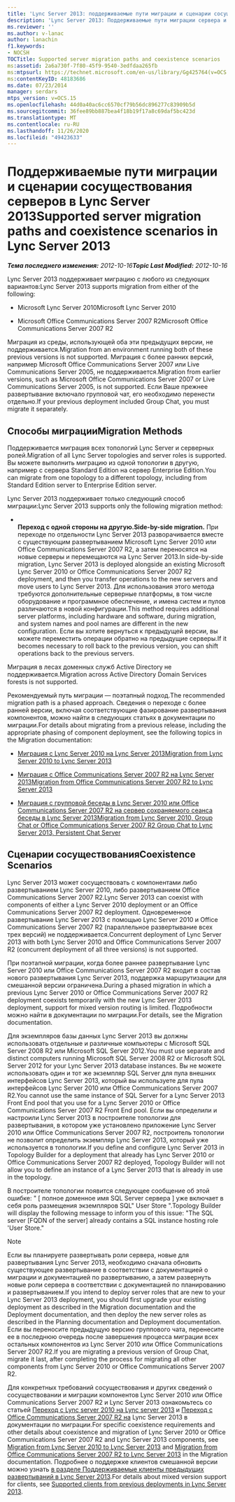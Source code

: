 ```yaml
---
title: 'Lync Server 2013: поддерживаемые пути миграции и сценарии сосуществования серверов'
description: 'Lync Server 2013: Поддерживаемые пути миграции сервера и сосуществования.'
ms.reviewer: ''
ms.author: v-lanac
author: lanachin
f1.keywords:
- NOCSH
TOCTitle: Supported server migration paths and coexistence scenarios
ms:assetid: 2a6a730f-7f80-45f9-9540-3edfdaa265fb
ms:mtpsurl: https://technet.microsoft.com/en-us/library/Gg425764(v=OCS.15)
ms:contentKeyID: 48183686
ms.date: 07/23/2014
manager: serdars
mtps_version: v=OCS.15
ms.openlocfilehash: 44d0a40ac6cc6570cf79b56dc896277c83909b5d
ms.sourcegitcommit: 36fee89bb887bea4f18b19f17a8c69daf5bc423d
ms.translationtype: MT
ms.contentlocale: ru-RU
ms.lasthandoff: 11/26/2020
ms.locfileid: "49423633"
---
```

# <a name="supported-server-migration-paths-and-coexistence-scenarios-in-lync-server-2013"></a><span data-ttu-id="fd393-103">Поддерживаемые пути миграции и сценарии сосуществования серверов в Lync Server 2013</span><span class="sxs-lookup"><span data-stu-id="fd393-103">Supported server migration paths and coexistence scenarios in Lync Server 2013</span></span>

<div data-xmlns="http://www.w3.org/1999/xhtml">

<div class="topic" data-xmlns="http://www.w3.org/1999/xhtml" data-msxsl="urn:schemas-microsoft-com:xslt" data-cs="https://msdn.microsoft.com/">

<div data-asp="https://msdn2.microsoft.com/asp">



</div>

<div id="mainSection">

<div id="mainBody"><span data-ttu-id="fd393-104">

<span> </span></span><span class="sxs-lookup"><span data-stu-id="fd393-104">

<span> </span></span></span>

<span data-ttu-id="fd393-105">_**Тема последнего изменения:** 2012-10-16_</span><span class="sxs-lookup"><span data-stu-id="fd393-105">_**Topic Last Modified:** 2012-10-16_</span></span>

<span data-ttu-id="fd393-106">Lync Server 2013 поддерживает миграцию с любого из следующих вариантов:</span><span class="sxs-lookup"><span data-stu-id="fd393-106">Lync Server 2013 supports migration from either of the following:</span></span>

  - <span data-ttu-id="fd393-107">Microsoft Lync Server 2010</span><span class="sxs-lookup"><span data-stu-id="fd393-107">Microsoft Lync Server 2010</span></span>

  - <span data-ttu-id="fd393-108">Microsoft Office Communications Server 2007 R2</span><span class="sxs-lookup"><span data-stu-id="fd393-108">Microsoft Office Communications Server 2007 R2</span></span>

<span data-ttu-id="fd393-109">Миграция из среды, использующей оба эти предыдущих версии, не поддерживается.</span><span class="sxs-lookup"><span data-stu-id="fd393-109">Migration from an environment running both of these previous versions is not supported.</span></span> <span data-ttu-id="fd393-110">Миграция с более ранних версий, например Microsoft Office Communications Server 2007 или Live Communications Server 2005, не поддерживается.</span><span class="sxs-lookup"><span data-stu-id="fd393-110">Migration from earlier versions, such as Microsoft Office Communications Server 2007 or Live Communications Server 2005, is not supported.</span></span> <span data-ttu-id="fd393-111">Если Ваше прежнее развертывание включало групповой чат, его необходимо перенести отдельно.</span><span class="sxs-lookup"><span data-stu-id="fd393-111">If your previous deployment included Group Chat, you must migrate it separately.</span></span>

<div>

## <a name="migration-methods"></a><span data-ttu-id="fd393-112">Способы миграции</span><span class="sxs-lookup"><span data-stu-id="fd393-112">Migration Methods</span></span>

<span data-ttu-id="fd393-113">Поддерживается миграция всех топологий Lync Server и серверных ролей.</span><span class="sxs-lookup"><span data-stu-id="fd393-113">Migration of all Lync Server topologies and server roles is supported.</span></span> <span data-ttu-id="fd393-114">Вы можете выполнить миграцию из одной топологии в другую, например с сервера Standard Edition на сервер Enterprise Edition.</span><span class="sxs-lookup"><span data-stu-id="fd393-114">You can migrate from one topology to a different topology, including from Standard Edition server to Enterprise Edition server.</span></span>

<span data-ttu-id="fd393-115">Lync Server 2013 поддерживает только следующий способ миграции:</span><span class="sxs-lookup"><span data-stu-id="fd393-115">Lync Server 2013 supports only the following migration method:</span></span>

  - <span></span>  
    <span data-ttu-id="fd393-116">**Переход с одной стороны на другую.**</span><span class="sxs-lookup"><span data-stu-id="fd393-116">**Side-by-side migration.**</span></span> <span data-ttu-id="fd393-117">При переходе по отдельности Lync Server 2013 разворачивается вместе с существующим развертыванием Microsoft Lync Server 2010 или Office Communications Server 2007 R2, а затем переносятся на новые серверы и перемещаются на Lync Server 2013.</span><span class="sxs-lookup"><span data-stu-id="fd393-117">In side-by-side migration, Lync Server 2013 is deployed alongside an existing Microsoft Lync Server 2010 or Office Communications Server 2007 R2 deployment, and then you transfer operations to the new servers and move users to Lync Server 2013.</span></span> <span data-ttu-id="fd393-118">Для использования этого метода требуются дополнительные серверные платформы, в том числе оборудование и программное обеспечение, и имена систем и пулов различаются в новой конфигурации.</span><span class="sxs-lookup"><span data-stu-id="fd393-118">This method requires additional server platforms, including hardware and software, during migration, and system names and pool names are different in the new configuration.</span></span> <span data-ttu-id="fd393-119">Если вы хотите вернуться к предыдущей версии, вы можете переместить операции обратно на предыдущие серверы.</span><span class="sxs-lookup"><span data-stu-id="fd393-119">If it becomes necessary to roll back to the previous version, you can shift operations back to the previous servers.</span></span>

<span data-ttu-id="fd393-120">Миграция в лесах доменных служб Active Directory не поддерживается.</span><span class="sxs-lookup"><span data-stu-id="fd393-120">Migration across Active Directory Domain Services forests is not supported.</span></span>

<span data-ttu-id="fd393-121">Рекомендуемый путь миграции — поэтапный подход.</span><span class="sxs-lookup"><span data-stu-id="fd393-121">The recommended migration path is a phased approach.</span></span> <span data-ttu-id="fd393-122">Сведения о переходе с более ранней версии, включая соответствующие фазирование развертывания компонентов, можно найти в следующих статьях в документации по миграции.</span><span class="sxs-lookup"><span data-stu-id="fd393-122">For details about migrating from a previous release, including the appropriate phasing of component deployment, see the following topics in the Migration documentation:</span></span>

  - [<span data-ttu-id="fd393-123">Миграция с Lync Server 2010 на Lync Server 2013</span><span class="sxs-lookup"><span data-stu-id="fd393-123">Migration from Lync Server 2010 to Lync Server 2013</span></span>](migration-from-lync-server-2010-to-lync-server-2013.md)

  - [<span data-ttu-id="fd393-124">Миграция с Office Communications Server 2007 R2 на Lync Server 2013</span><span class="sxs-lookup"><span data-stu-id="fd393-124">Migration from Office Communications Server 2007 R2 to Lync Server 2013</span></span>](migration-from-office-communications-server-2007-r2-to-lync-server-2013.md)

  - [<span data-ttu-id="fd393-125">Миграция с групповой беседы в Lync Server 2010 или Office Communications Server 2007 R2 на сервер сохраняемого сеанса беседы в Lync Server 2013</span><span class="sxs-lookup"><span data-stu-id="fd393-125">Migration from Lync Server 2010, Group Chat or Office Communications Server 2007 R2 Group Chat to Lync Server 2013, Persistent Chat Server</span></span>](migration-from-lync-server-2010-group-chat-or-office-communications-server-2007-r2-group-chat-to-lync-server-2013-persistent-chat-server.md)

</div>

<span id="BKMK_PhasedMigration"></span>

<div>

## <a name="coexistence-scenarios"></a><span data-ttu-id="fd393-126">Сценарии сосуществования</span><span class="sxs-lookup"><span data-stu-id="fd393-126">Coexistence Scenarios</span></span>

<span data-ttu-id="fd393-127">Lync Server 2013 может сосуществовать с компонентами либо развертыванием Lync Server 2010, либо развертыванием Office Communications Server 2007 R2.</span><span class="sxs-lookup"><span data-stu-id="fd393-127">Lync Server 2013 can coexist with components of either a Lync Server 2010 deployment or an Office Communications Server 2007 R2 deployment.</span></span> <span data-ttu-id="fd393-128">Одновременное развертывание Lync Server 2013 с помощью Lync Server 2010 и Office Communications Server 2007 R2 (параллельное развертывание всех трех версий) не поддерживается.</span><span class="sxs-lookup"><span data-stu-id="fd393-128">Concurrent deployment of Lync Server 2013 with both Lync Server 2010 and Office Communications Server 2007 R2 (concurrent deployment of all three versions) is not supported.</span></span>

<span data-ttu-id="fd393-129">При поэтапной миграции, когда более раннее развертывание Lync Server 2010 или Office Communications Server 2007 R2 входит в состав нового развертывания Lync Server 2013, поддержка маршрутизации для смешанной версии ограничена.</span><span class="sxs-lookup"><span data-stu-id="fd393-129">During a phased migration in which a previous Lync Server 2010 or Office Communications Server 2007 R2 deployment coexists temporarily with the new Lync Server 2013 deployment, support for mixed version routing is limited.</span></span> <span data-ttu-id="fd393-130">Подробности можно найти в документации по миграции.</span><span class="sxs-lookup"><span data-stu-id="fd393-130">For details, see the Migration documentation.</span></span>

<span data-ttu-id="fd393-131">Для экземпляров базы данных Lync Server 2013 вы должны использовать отдельные и различные компьютеры с Microsoft SQL Server 2008 R2 или Microsoft SQL Server 2012.</span><span class="sxs-lookup"><span data-stu-id="fd393-131">You must use separate and distinct computers running Microsoft SQL Server 2008 R2 or Microsoft SQL Server 2012 for your Lync Server 2013 database instances.</span></span> <span data-ttu-id="fd393-132">Вы не можете использовать один и тот же экземпляр SQL Server для пула внешних интерфейсов Lync Server 2013, который вы используете для пула интерфейсов Lync Server 2010 или Office Communications Server 2007 R2.</span><span class="sxs-lookup"><span data-stu-id="fd393-132">You cannot use the same instance of SQL Server for a Lync Server 2013 Front End pool that you use for a Lync Server 2010 or Office Communications Server 2007 R2 Front End pool.</span></span> <span data-ttu-id="fd393-133">Если вы определили и настроили Lync Server 2013 в построителе топологии для развертывания, в котором уже установлено приложение Lync Server 2010 или Office Communications Server 2007 R2, построитель топологии не позволит определить экземпляр Lync Server 2013, который уже используется в топологии.</span><span class="sxs-lookup"><span data-stu-id="fd393-133">If you define and configure Lync Server 2013 in Topology Builder for a deployment that already has Lync Server 2010 or Office Communications Server 2007 R2 deployed, Topology Builder will not allow you to define an instance of a Lync Server 2013 that is already in use in the topology.</span></span>

<span data-ttu-id="fd393-134">В построителе топологии появится следующее сообщение об этой ошибке: " \[ полное доменное имя SQL Server сервера \] уже включает в себя роль размещения экземпляров SQL" User Store ".</span><span class="sxs-lookup"><span data-stu-id="fd393-134">Topology Builder will display the following message to inform you of this issue: "The SQL server \[FQDN of the server\] already contains a SQL instance hosting role 'User Store."</span></span>

<div>


> [!NOTE]  
> <span data-ttu-id="fd393-135">Если вы планируете развертывать роли сервера, новые для развертывания Lync Server 2013, необходимо сначала обновить существующее развертывание в соответствии с документацией о миграции и документацией по развертыванию, а затем развернуть новые роли сервера в соответствии с документацией по планированию и развертыванием.</span><span class="sxs-lookup"><span data-stu-id="fd393-135">If you intend to deploy server roles that are new to your Lync Server 2013 deployment, you should first upgrade your existing deployment as described in the Migration documentation and the Deployment documentation, and then deploy the new server roles as described in the Planning documentation and Deployment documentation.</span></span> <span data-ttu-id="fd393-136">Если вы переносите предыдущую версию группового чата, перенесите ее в последнюю очередь после завершения процесса миграции всех остальных компонентов из Lync Server 2010 или Office Communications Server 2007 R2.</span><span class="sxs-lookup"><span data-stu-id="fd393-136">If you are migrating a previous version of Group Chat, migrate it last, after completing the process for migrating all other components from Lync Server 2010 or Office Communications Server 2007 R2.</span></span>



</div>

<span data-ttu-id="fd393-137">Для конкретных требований сосуществования и других сведений о сосуществовании и миграции компонентов Lync Server 2010 или Office Communications Server 2007 R2 и Lync Server 2013 ознакомьтесь со статьей [Переход с Lync server 2010 на Lync server 2013](migration-from-lync-server-2010-to-lync-server-2013.md) и [Переход с Office Communications Server 2007 R2 на](migration-from-office-communications-server-2007-r2-to-lync-server-2013.md) Lync Server 2013 в документации по миграции.</span><span class="sxs-lookup"><span data-stu-id="fd393-137">For specific coexistence requirements and other details about coexistence and migration of Lync Server 2010 or Office Communications Server 2007 R2 and Lync Server 2013 components, see [Migration from Lync Server 2010 to Lync Server 2013](migration-from-lync-server-2010-to-lync-server-2013.md) and [Migration from Office Communications Server 2007 R2 to Lync Server 2013](migration-from-office-communications-server-2007-r2-to-lync-server-2013.md) in the Migration documentation.</span></span> <span data-ttu-id="fd393-138">Подробнее о поддержке клиентов смешанной версии можно узнать [в разделе Поддерживаемые клиенты предыдущих развертываний в Lync Server 2013](lync-server-2013-supported-clients-from-previous-deployments.md).</span><span class="sxs-lookup"><span data-stu-id="fd393-138">For details about mixed version support for clients, see [Supported clients from previous deployments in Lync Server 2013](lync-server-2013-supported-clients-from-previous-deployments.md).</span></span>

<span data-ttu-id="fd393-139"></div>

</div>

<span> </span>

</div>

</div>

</span><span class="sxs-lookup"><span data-stu-id="fd393-139"></div>

</div>

<span> </span>

</div>

</div>

</span></span></div>

